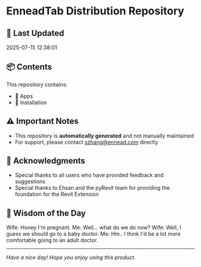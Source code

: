 # EnneadTab Distribution Repository

## 📅 Last Updated
2025-07-15 12:38:01



## 📦 Contents
This repository contains:
- 📂 Apps
- 📂 Installation

## ⚠️ Important Notes
- This repository is **automatically generated** and not manually maintained
- For support, please contact szhang@ennead.com directly

## 🙏 Acknowledgments
- Special thanks to all users who have provided feedback and suggestions
- Special thanks to Ehsan and the pyRevit team for providing the foundation for the Revit Extension

## 💭 Wisdom of the Day
Wife: Honey I'm pregnant.    Me: Well... what do we do now?    Wife: Well, I guess we should go to a baby doctor.    Me: Hm.. I think I'd be a lot more comfortable going to an adult doctor.

---
*Have a nice day! Hope you enjoy using this product.*
